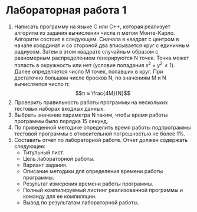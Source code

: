 # Лабораторная работа 1
1. Написать программу на языке C или C++, которая реализует алгоритм из задания вычисления числа π метом Монте-Карло. Алгоритм состоит в следующем. Сначала в квадрат с центром в начале координат и со стороной два вписывается круг с единичным радиусом. Затем в этом квадрате случайным образом с pавномерным распределением генерируются N точек. Точка может попасть в окружность или нет (условие попадания $x^2 + y^2 ≤ 1$). Далее определяется число M точек, попавших в круг. При достаточно большом числе бросков N, по значениям M и N вычисляется число π:
$$π ≈ \frac{4M}{N}$$
2. Проверить правильность работы программы на нескольких тестовых
наборах входных данных.
3. Выбрать значение параметра N таким, чтобы время работы программы
было порядка 15 секунд.
4. По приведенной методике определить время работы подпрограммы
тестовой программы с относительной погрешностью не более 1%.
5. Составить отчет по лабораторной работе. Отчет должен содержать
следующее:
    - Титульный лист.
    - Цель лабораторной работы.
    - Вариант задания.
    - Описание методики для определения времени работы
программы.
    - Результат измерения времени работы программы.
    - Полный компилируемый листинг реализованной программы и
команду для ее компиляции.
    - Вывод по результатам лабораторной работы.
